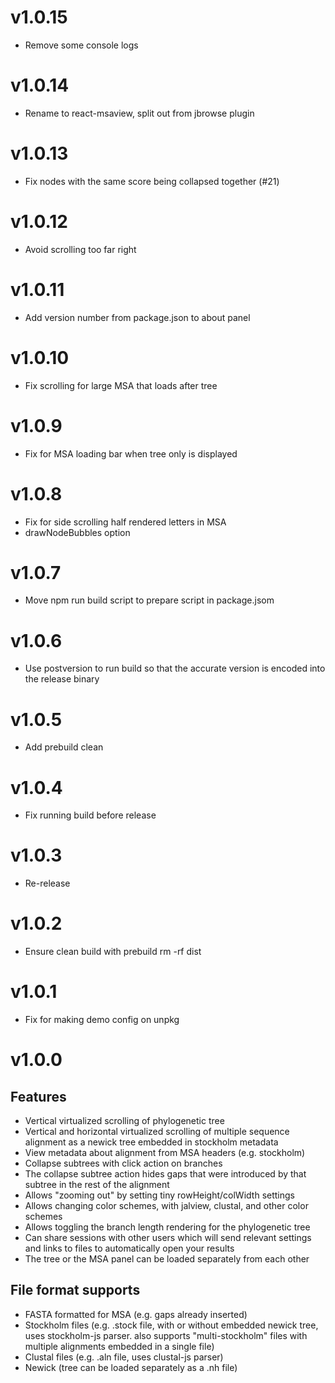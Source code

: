 # v1.0.15

- Remove some console logs

# v1.0.14

- Rename to react-msaview, split out from jbrowse plugin

# v1.0.13

- Fix nodes with the same score being collapsed together (#21)

# v1.0.12

- Avoid scrolling too far right

# v1.0.11

- Add version number from package.json to about panel

# v1.0.10

- Fix scrolling for large MSA that loads after tree

# v1.0.9

- Fix for MSA loading bar when tree only is displayed

# v1.0.8

- Fix for side scrolling half rendered letters in MSA
- drawNodeBubbles option

# v1.0.7

- Move npm run build script to prepare script in package.jsom

# v1.0.6

- Use postversion to run build so that the accurate version is encoded into the release binary

# v1.0.5

- Add prebuild clean

# v1.0.4

- Fix running build before release

# v1.0.3

- Re-release

# v1.0.2

- Ensure clean build with prebuild rm -rf dist

# v1.0.1

- Fix for making demo config on unpkg

# v1.0.0

## Features

- Vertical virtualized scrolling of phylogenetic tree
- Vertical and horizontal virtualized scrolling of multiple sequence alignment
  as a newick tree embedded in stockholm metadata
- View metadata about alignment from MSA headers (e.g. stockholm)
- Collapse subtrees with click action on branches
- The collapse subtree action hides gaps that were introduced by that subtree
  in the rest of the alignment
- Allows "zooming out" by setting tiny rowHeight/colWidth settings
- Allows changing color schemes, with jalview, clustal, and other color schemes
- Allows toggling the branch length rendering for the phylogenetic tree
- Can share sessions with other users which will send relevant settings and
  links to files to automatically open your results
- The tree or the MSA panel can be loaded separately from each other

## File format supports

- FASTA formatted for MSA (e.g. gaps already inserted)
- Stockholm files (e.g. .stock file, with or without embedded newick tree, uses
  stockholm-js parser. also supports "multi-stockholm" files with multiple
  alignments embedded in a single file)
- Clustal files (e.g. .aln file, uses clustal-js parser)
- Newick (tree can be loaded separately as a .nh file)
